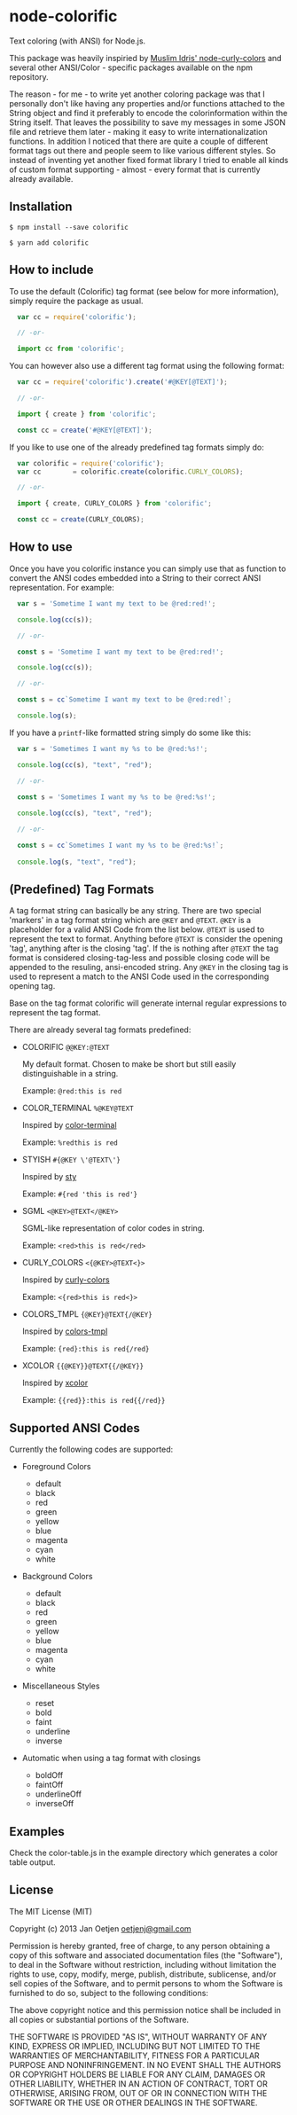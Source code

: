 # node-colorific

Text coloring (with ANSI) for Node.js.

This package was heavily inspiried by
[Muslim Idris' node-curly-colors](https://npmjs.org/package/curly-colors) and
several other ANSI/Color - specific packages available on the npm repository.

The reason - for me - to write yet another coloring package was that I
personally don't like having any properties and/or functions attached to
the String object and find it preferably to encode the colorinformation
within the String itself. That leaves the possibility to save my messages in
some JSON file and retrieve them later - making it easy to write
internationalization functions. In addition I noticed that there are quite a
couple of different format tags out there and people seem to like various
different styles. So instead of inventing yet another fixed format library I
tried to enable all kinds of custom format supporting - almost - every format
that is currently already available.

## Installation

    $ npm install --save colorific
    
    $ yarn add colorific

## How to include

To use the default (Colorific) tag format (see below for more information),
simply require the package as usual.

```js
  var cc = require('colorific');

  // -or-

  import cc from 'colorific';
```

You can however also use a different tag format using the following format:

```js
  var cc = require('colorific').create('#@KEY[@TEXT]');

  // -or-

  import { create } from 'colorific';

  const cc = create('#@KEY[@TEXT]');

```

If you like to use one of the already predefined tag formats simply do:

```js
  var colorific = require('colorific');
  var cc        = colorific.create(colorific.CURLY_COLORS);

  // -or-

  import { create, CURLY_COLORS } from 'colorific';

  const cc = create(CURLY_COLORS);
```

## How to use

Once you have you colorific instance you can simply use that as function to
convert the ANSI codes embedded into a String to their correct ANSI
representation. For example:

```js
  var s = 'Sometime I want my text to be @red:red!';

  console.log(cc(s));

  // -or-

  const s = 'Sometime I want my text to be @red:red!';

  console.log(cc(s));

  // -or-

  const s = cc`Sometime I want my text to be @red:red!`;

  console.log(s);

```

If you have a `printf`-like formatted string simply do some like this:

```js
  var s = 'Sometimes I want my %s to be @red:%s!';

  console.log(cc(s), "text", "red");

  // -or-

  const s = 'Sometimes I want my %s to be @red:%s!';
  
  console.log(cc(s), "text", "red");

  // -or-

  const s = cc`Sometimes I want my %s to be @red:%s!`;
  
  console.log(s, "text", "red");
```

## (Predefined) Tag Formats

A tag format string can basically be any string. There are two special 'markers'
in a tag format string which are `@KEY` and `@TEXT`. `@KEY` is a placeholder for
a valid ANSI Code from the list below. `@TEXT` is used to represent the text to
format. Anything before `@TEXT` is consider the opening 'tag', anything after is
the closing 'tag'. If the is nothing after `@TEXT` the tag format is considered
closing-tag-less and possible closing code will be appended to the resuling,
ansi-encoded string. Any `@KEY` in the closing tag is used to represent a match
to the ANSI Code used in the corresponding opening tag.

Base on the tag format colorific will generate internal regular expressions to
represent the tag format.

There are already several tag formats predefined:

* COLORIFIC `@@KEY:@TEXT`

  My default format. Chosen to make be short but still easily distinguishable in
  a string.

  Example: `@red:this is red`

* COLOR_TERMINAL `%@KEY@TEXT`

  Inspired by [color-terminal](https://npmjs.org/package/color-terminal)

  Example: `%redthis is red`

* STYISH `#{@KEY \'@TEXT\'}`

  Inspired by [sty](https://npmjs.org/package/sty)

  Example: `#{red 'this is red'}`

* SGML `<@KEY>@TEXT</@KEY>`

  SGML-like representation of color codes in string.

  Example: `<red>this is red</red>`

* CURLY_COLORS `<{@KEY>@TEXT<}>`

  Inspired by [curly-colors](https://npmjs.org/package/curly-colors)

  Example: `<{red>this is red<}>`

* COLORS_TMPL `{@KEY}@TEXT{/@KEY}`

  Inspired by [colors-tmpl](https://npmjs.org/package/colors-tmpl)

  Example: `{red}:this is red{/red}`

* XCOLOR `{{@KEY}}@TEXT{{/@KEY}}`

  Inspired by [xcolor](https://npmjs.org/package/xcolor)

  Example: `{{red}}:this is red{{/red}}`


## Supported ANSI Codes

Currently the following codes are supported:

* Foreground Colors
	* default
	* black
	* red
	* green
	* yellow
	* blue
	* magenta
	* cyan
	* white

* Background Colors
	* default
	* black
	* red
	* green
	* yellow
	* blue
	* magenta
	* cyan
	* white

* Miscellaneous Styles
	* reset
	* bold
	* faint
	* underline
	* inverse

* Automatic when using a tag format with closings
	* boldOff
	* faintOff
	* underlineOff
	* inverseOff

## Examples

Check the color-table.js in the example directory which generates a color table output.

## License

The MIT License (MIT)

Copyright (c) 2013 Jan Oetjen <oetjenj@gmail.com>

Permission is hereby granted, free of charge, to any person obtaining a copy of
this software and associated documentation files (the "Software"), to deal in
the Software without restriction, including without limitation the rights to
use, copy, modify, merge, publish, distribute, sublicense, and/or sell copies of
the Software, and to permit persons to whom the Software is furnished to do so,
subject to the following conditions:

The above copyright notice and this permission notice shall be included in all
copies or substantial portions of the Software.

THE SOFTWARE IS PROVIDED "AS IS", WITHOUT WARRANTY OF ANY KIND, EXPRESS OR
IMPLIED, INCLUDING BUT NOT LIMITED TO THE WARRANTIES OF MERCHANTABILITY, FITNESS
FOR A PARTICULAR PURPOSE AND NONINFRINGEMENT. IN NO EVENT SHALL THE AUTHORS OR
COPYRIGHT HOLDERS BE LIABLE FOR ANY CLAIM, DAMAGES OR OTHER LIABILITY, WHETHER
IN AN ACTION OF CONTRACT, TORT OR OTHERWISE, ARISING FROM, OUT OF OR IN
CONNECTION WITH THE SOFTWARE OR THE USE OR OTHER DEALINGS IN THE SOFTWARE.
